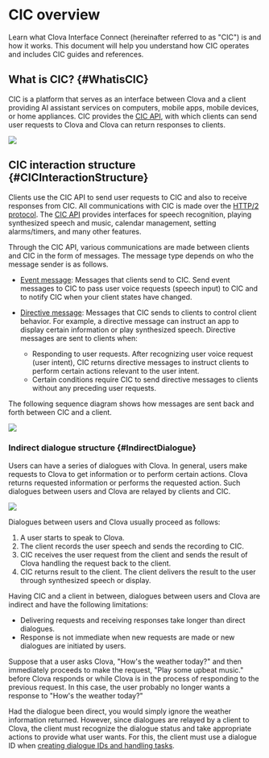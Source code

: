 # CIC overview
Learn what Clova Interface Connect (hereinafter referred to as "CIC") is and how it works. This document will help you understand how CIC operates and includes CIC guides and references.

## What is CIC? {#WhatisCIC}
CIC is a platform that serves as an interface between Clova and a client providing AI assistant services on computers, mobile apps, mobile devices, or home appliances. CIC provides the [CIC API](/Develop/References/CIC_API.md), with which clients can send user requests to Clova and Clova can return responses to clients.

![](/Develop/Assets/Images/CIC_Interaction_Structure.png)

## CIC interaction structure {#CICInteractionStructure}
Clients use the CIC API to send user requests to CIC and also to receive responses from CIC. All communications with CIC is made over the [HTTP/2 protocol](https://tools.ietf.org/html/rfc7540). The [CIC API](/Develop/References/CIC_API.md) provides interfaces for speech recognition, playing synthesized speech and music, calendar management, setting alarms/timers, and many other features.

Through the CIC API, various communications are made between clients and CIC in the form of messages. The message type depends on who the message sender is as follows.

* [Event message](/Develop/References/CIC_API.md#Event): Messages that clients send to CIC. Send event messages to CIC to pass user voice requests (speech input) to CIC and to notify CIC when your client states have changed.

* [Directive message](/Develop/References/CIC_API.md#Directive): Messages that CIC sends to clients to control client behavior. For example, a directive message can instruct an app to display certain information or play synthesized speech. Directive messages are sent to clients when:
    * Responding to user requests. After recognizing user voice request (user intent), CIC returns directive messages to instruct clients to perform certain actions relevant to the user intent.
    * Certain conditions require CIC to send directive messages to clients without any preceding user requests.

The following sequence diagram shows how messages are sent back and forth between CIC and a client.

![](/Develop/Assets/Images/CIC_Interaction_Example_in_Sequence_Diagram.svg)

### Indirect dialogue structure {#IndirectDialogue}
Users can have a series of dialogues with Clova. In general, users make requests to Clova to get information or to perform certain actions. Clova returns requested information or performs the requested action. Such dialogues between users and Clova are relayed by clients and CIC.

![](/Develop/Assets/Images/CIC_Structure_Of_Indirect_Dialogue.png)

Dialogues between users and Clova usually proceed as follows:

1. A user starts to speak to Clova.
2. The client records the user speech and sends the recording to CIC.
3. CIC receives the user request from the client and sends the result of Clova handling the request back to the client.
4. CIC returns result to the client. The client delivers the result to the user through synthesized speech or display.

Having CIC and a client in between, dialogues between users and Clova are indirect and have the following limitations:

* Delivering requests and receiving responses take longer than direct dialogues.
* Response is not immediate when new requests are made or new dialogues are initiated by users.

Suppose that a user asks Clova, "How's the weather today?" and then immediately proceeds to make the request, "Play some upbeat music." before Clova responds or while Clova is in the process of responding to the previous request. In this case, the user probably no longer wants a response to "How's the weather today?"

Had the dialogue been direct, you would simply ignore the weather information returned. However, since dialogues are relayed by a client to Clova, the client must recognize the dialogue status and take appropriate actions to provide what user wants. For this, the client must use a dialogue ID when [creating dialogue IDs and handling tasks](/Develop/Guides/Manage_Dialogue_ID_And_Handle_Tasks.md).
